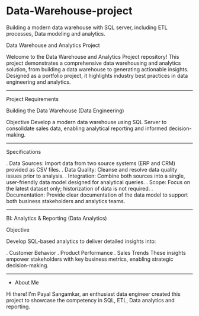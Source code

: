 # Data-Warehouse-project
Building a modern data warehouse with SQL server, including ETL processes, Data modeling and analytics.

Data Warehouse and Analytics Project

Welcome to the Data Warehouse and Analytics Project repository!
This project demonstrates a comprehensive data warehousing and analytics solution, from building a data warehouse
to generating actionable insights. Designed as a portfolio project, it highlights industry best practices in data
engineering and analytics.

___________________________________________________________________________________________________________________
Project Requirements

Building the Data Warehouse (Data Engineering)

Objective
Develop a modern data warehouse using SQL Server to consolidate sales data, enabling analytical reporting and
informed decision-making.
_____________________________________________________________________________________________________________________
Specifications

. Data Sources: Import data from two source systems (ERP and CRM) provided as CSV files.
. Data Quality: Cleanse and resolve data quality issues prior to analysis.
. Integration: Combine both sources into a single, user-friendly data model designed for analytical queries.
. Scope: Focus on the latest dataset only; historization of data is not required.
. Documentation: Provide clear documentation of the data model to support both business stakeholders and
analytics teams.
_______________________________________________________________________________________________________________________
BI: Analytics & Reporting (Data Analytics)

Objective

Develop SQL-based analytics to deliver detailed insights into:

. Customer Behavior
. Product Performance
. Sales Trends
These insights empower stakeholders with key business metrics, enabling strategic decision-making.
______________________________________________________________________________________________________________________

* About Me

Hi there! I'm Payal Sangamkar, an enthusiast data engineer
created this project to showcase the competency in SQL, ETL, Data analytics and reporting.
